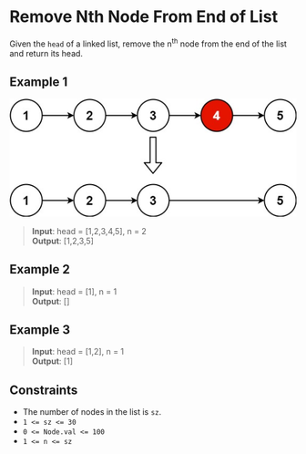 # Remove Nth Node From End of List

Given the `head` of a linked list, remove the n<sup>th</sup> node from the end of the list and return its head.

## Example 1

![example1](assets/remove_ex1.jpg)

> **Input**: head = [1,2,3,4,5], n = 2  
> **Output**: [1,2,3,5]  

## Example 2

> **Input**: head = [1], n = 1  
> **Output**: []

## Example 3

> **Input**: head = [1,2], n = 1  
> **Output**: [1]

## Constraints

- The number of nodes in the list is `sz`.
- `1 <= sz <= 30`
- `0 <= Node.val <= 100`
- `1 <= n <= sz`

